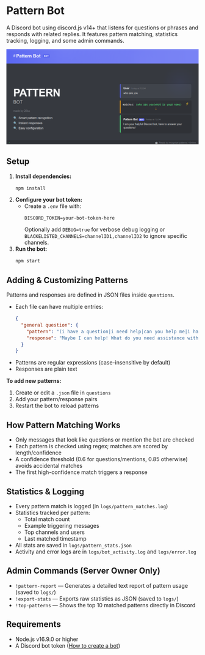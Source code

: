 # Pattern Bot

A Discord bot using discord.js v14+ that listens for questions or phrases and responds with related replies. It features pattern matching, statistics tracking, logging, and some admin commands.

![Pattern Bot Screenshot](/.images/patternbot.png)

## Setup

1. **Install dependencies:**
   ```bash
   npm install
   ```
2. **Configure your bot token:**
   - Create a `.env` file with:
     ```env
     DISCORD_TOKEN=your-bot-token-here
     ```
     Optionally add `DEBUG=true` for verbose debug logging or `BLACKELISTED_CHANNELS=channelID1,channelID2` to ignore specific channels.
3. **Run the bot:**
   ```bash
   npm start
   ```

## Adding & Customizing Patterns

Patterns and responses are defined in JSON files inside `questions`.

- Each file can have multiple entries:
  ```json
  {
    "general question": {
      "pattern": "(i have a question|i need help|can you help me|i have a query)",
      "response": "Maybe I can help! What do you need assistance with?"
    }
  }
  ```
- Patterns are regular expressions (case-insensitive by default)
- Responses are plain text

**To add new patterns:**

1. Create or edit a `.json` file in `questions`
2. Add your pattern/response pairs
3. Restart the bot to reload patterns

## How Pattern Matching Works

- Only messages that look like questions or mention the bot are checked
- Each pattern is checked using regex; matches are scored by length/confidence
- A confidence threshold (0.6 for questions/mentions, 0.85 otherwise) avoids accidental matches
- The first high-confidence match triggers a response

## Statistics & Logging

- Every pattern match is logged (in `logs/pattern_matches.log`)
- Statistics tracked per pattern:
  - Total match count
  - Example triggering messages
  - Top channels and users
  - Last matched timestamp
- All stats are saved in `logs/pattern_stats.json`
- Activity and error logs are in `logs/bot_activity.log` and `logs/error.log`

## Admin Commands (Server Owner Only)

- `!pattern-report` — Generates a detailed text report of pattern usage (saved to `logs/`)
- `!export-stats` — Exports raw statistics as JSON (saved to `logs/`)
- `!top-patterns` — Shows the top 10 matched patterns directly in Discord

## Requirements

- Node.js v16.9.0 or higher
- A Discord bot token ([How to create a bot](https://discordjs.guide/preparations/setting-up-a-bot-application.html#creating-your-bot))
